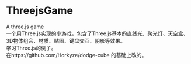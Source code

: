 # ThreejsGame
A three.js game<br>
一个用Three.js实现的小游戏，包含了Three.js基本的直线光、聚光灯、天空盒、3D物体组合、材质、贴图、键盘交互、阴影等效果。<br>
学习Three.js的例子。<br>
在https://github.com/Horkyze/dodge-cube 的基础上改的。<br>
